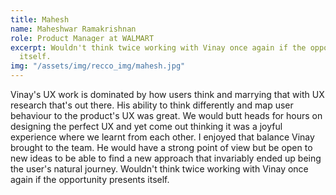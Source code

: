 ```yaml
---
title: Mahesh
name: Maheshwar Ramakrishnan
role: Product Manager at WALMART
excerpt: Wouldn't think twice working with Vinay once again if the opportunity presents
  itself.
img: "/assets/img/recco_img/mahesh.jpg"
---
```


Vinay's UX work is dominated by how users think and marrying that with UX research that's out there. His ability to think differently and map user behaviour to the product's UX was great. We would butt heads for hours on designing the perfect UX and yet come out thinking it was a joyful experience where we learnt from each other. I enjoyed that balance Vinay brought to the team. He would have a strong point of view but be open to new ideas to be able to find a new approach that invariably ended up being the user's natural journey. Wouldn't think twice working with Vinay once again if the opportunity presents itself.